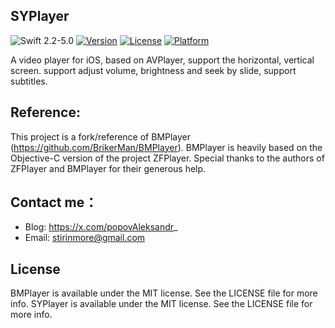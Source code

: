 ## SYPlayer

![Swift 2.2-5.0](https://img.shields.io/badge/Swift-2.2--5.0-brightgreen.svg?style=flat)
[![Version](https://img.shields.io/cocoapods/v/SYPlayer.svg?style=flat)](http://cocoapods.org/pods/SYPlayer)
[![License](https://img.shields.io/cocoapods/l/SYPlayer.svg?style=flat)](http://cocoapods.org/pods/SYPlayer)
[![Platform](https://img.shields.io/cocoapods/p/SYPlayer.svg?style=flat)](http://cocoapods.org/pods/SYPlayer)

A video player for iOS, based on AVPlayer, support the horizontal, vertical screen. support adjust volume, brightness and seek by slide, support subtitles.

## Reference:
This project is a fork/reference of BMPlayer (https://github.com/BrikerMan/BMPlayer).
BMPlayer is heavily based on the Objective-C version of the project ZFPlayer. Special thanks to the authors of ZFPlayer and BMPlayer for their generous help.


## Contact me：
- Blog: https://x.com/popovAleksandr_
- Email: stirinmore@gmail.com

## License
BMPlayer is available under the MIT license. See the LICENSE file for more info.
SYPlayer is available under the MIT license. See the LICENSE file for more info.

